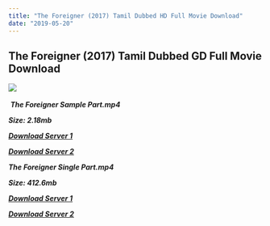 ```yaml
---
title: "The Foreigner (2017) Tamil Dubbed HD Full Movie Download"
date: "2019-05-20"
---
```


## The Foreigner (2017) Tamil Dubbed GD Full Movie Download

![](https://images.moviebuff.com/a9dc6e04-4fdc-4f83-8516-3dcf1342f590?w=1000) 

 _**The Foreigner Sample Part.mp4**_

_**Size: 2.18mb**_

[_**Download Server 1**_](http://du1.wetransfer.vip/files/Tamil{3e481fa13b96e298813a968d76478a0dd6887383e8276579d75a86ec60557583}20Dubbed{3e481fa13b96e298813a968d76478a0dd6887383e8276579d75a86ec60557583}20Movies/Tamil{3e481fa13b96e298813a968d76478a0dd6887383e8276579d75a86ec60557583}20Recent{3e481fa13b96e298813a968d76478a0dd6887383e8276579d75a86ec60557583}20Dubbed{3e481fa13b96e298813a968d76478a0dd6887383e8276579d75a86ec60557583}20Movies/The{3e481fa13b96e298813a968d76478a0dd6887383e8276579d75a86ec60557583}20Foreigner{3e481fa13b96e298813a968d76478a0dd6887383e8276579d75a86ec60557583}20(2017)/The{3e481fa13b96e298813a968d76478a0dd6887383e8276579d75a86ec60557583}20Foreigner{3e481fa13b96e298813a968d76478a0dd6887383e8276579d75a86ec60557583}20(2017){3e481fa13b96e298813a968d76478a0dd6887383e8276579d75a86ec60557583}20{3e481fa13b96e298813a968d76478a0dd6887383e8276579d75a86ec60557583}20BDRip/The{3e481fa13b96e298813a968d76478a0dd6887383e8276579d75a86ec60557583}20Foreigner{3e481fa13b96e298813a968d76478a0dd6887383e8276579d75a86ec60557583}20(2017){3e481fa13b96e298813a968d76478a0dd6887383e8276579d75a86ec60557583}20Sample{3e481fa13b96e298813a968d76478a0dd6887383e8276579d75a86ec60557583}20(640x360).mp4)

[_**Download Server 2**_](http://du1.wetransfer.vip/files/Tamil{3e481fa13b96e298813a968d76478a0dd6887383e8276579d75a86ec60557583}20Dubbed{3e481fa13b96e298813a968d76478a0dd6887383e8276579d75a86ec60557583}20Movies/Tamil{3e481fa13b96e298813a968d76478a0dd6887383e8276579d75a86ec60557583}20Recent{3e481fa13b96e298813a968d76478a0dd6887383e8276579d75a86ec60557583}20Dubbed{3e481fa13b96e298813a968d76478a0dd6887383e8276579d75a86ec60557583}20Movies/The{3e481fa13b96e298813a968d76478a0dd6887383e8276579d75a86ec60557583}20Foreigner{3e481fa13b96e298813a968d76478a0dd6887383e8276579d75a86ec60557583}20(2017)/The{3e481fa13b96e298813a968d76478a0dd6887383e8276579d75a86ec60557583}20Foreigner{3e481fa13b96e298813a968d76478a0dd6887383e8276579d75a86ec60557583}20(2017){3e481fa13b96e298813a968d76478a0dd6887383e8276579d75a86ec60557583}20{3e481fa13b96e298813a968d76478a0dd6887383e8276579d75a86ec60557583}20BDRip/The{3e481fa13b96e298813a968d76478a0dd6887383e8276579d75a86ec60557583}20Foreigner{3e481fa13b96e298813a968d76478a0dd6887383e8276579d75a86ec60557583}20(2017){3e481fa13b96e298813a968d76478a0dd6887383e8276579d75a86ec60557583}20Sample{3e481fa13b96e298813a968d76478a0dd6887383e8276579d75a86ec60557583}20(640x360).mp4)

_**The Foreigner Single Part.mp4**_

_**Size: 412.6mb**_

[_**Download Server 1**_](http://du1.wetransfer.vip/files/Tamil{3e481fa13b96e298813a968d76478a0dd6887383e8276579d75a86ec60557583}20Dubbed{3e481fa13b96e298813a968d76478a0dd6887383e8276579d75a86ec60557583}20Movies/Tamil{3e481fa13b96e298813a968d76478a0dd6887383e8276579d75a86ec60557583}20Recent{3e481fa13b96e298813a968d76478a0dd6887383e8276579d75a86ec60557583}20Dubbed{3e481fa13b96e298813a968d76478a0dd6887383e8276579d75a86ec60557583}20Movies/The{3e481fa13b96e298813a968d76478a0dd6887383e8276579d75a86ec60557583}20Foreigner{3e481fa13b96e298813a968d76478a0dd6887383e8276579d75a86ec60557583}20(2017)/The{3e481fa13b96e298813a968d76478a0dd6887383e8276579d75a86ec60557583}20Foreigner{3e481fa13b96e298813a968d76478a0dd6887383e8276579d75a86ec60557583}20(2017){3e481fa13b96e298813a968d76478a0dd6887383e8276579d75a86ec60557583}20{3e481fa13b96e298813a968d76478a0dd6887383e8276579d75a86ec60557583}20BDRip/The{3e481fa13b96e298813a968d76478a0dd6887383e8276579d75a86ec60557583}20Foreigner{3e481fa13b96e298813a968d76478a0dd6887383e8276579d75a86ec60557583}20(2017){3e481fa13b96e298813a968d76478a0dd6887383e8276579d75a86ec60557583}20Single{3e481fa13b96e298813a968d76478a0dd6887383e8276579d75a86ec60557583}20Part{3e481fa13b96e298813a968d76478a0dd6887383e8276579d75a86ec60557583}20(640x360).mp4)

_**[Download Server 2](http://du1.wetransfer.vip/files/Tamil{3e481fa13b96e298813a968d76478a0dd6887383e8276579d75a86ec60557583}20Dubbed{3e481fa13b96e298813a968d76478a0dd6887383e8276579d75a86ec60557583}20Movies/Tamil{3e481fa13b96e298813a968d76478a0dd6887383e8276579d75a86ec60557583}20Recent{3e481fa13b96e298813a968d76478a0dd6887383e8276579d75a86ec60557583}20Dubbed{3e481fa13b96e298813a968d76478a0dd6887383e8276579d75a86ec60557583}20Movies/The{3e481fa13b96e298813a968d76478a0dd6887383e8276579d75a86ec60557583}20Foreigner{3e481fa13b96e298813a968d76478a0dd6887383e8276579d75a86ec60557583}20(2017)/The{3e481fa13b96e298813a968d76478a0dd6887383e8276579d75a86ec60557583}20Foreigner{3e481fa13b96e298813a968d76478a0dd6887383e8276579d75a86ec60557583}20(2017){3e481fa13b96e298813a968d76478a0dd6887383e8276579d75a86ec60557583}20{3e481fa13b96e298813a968d76478a0dd6887383e8276579d75a86ec60557583}20BDRip/The{3e481fa13b96e298813a968d76478a0dd6887383e8276579d75a86ec60557583}20Foreigner{3e481fa13b96e298813a968d76478a0dd6887383e8276579d75a86ec60557583}20(2017){3e481fa13b96e298813a968d76478a0dd6887383e8276579d75a86ec60557583}20Single{3e481fa13b96e298813a968d76478a0dd6887383e8276579d75a86ec60557583}20Part{3e481fa13b96e298813a968d76478a0dd6887383e8276579d75a86ec60557583}20(640x360).mp4)**_
